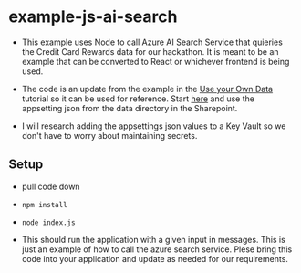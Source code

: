 # example-js-ai-search

- This example uses Node to call Azure AI Search Service that quieries the Credit Card Rewards data for our hackathon. It is meant to be an example that can be converted to React or whichever frontend is being used. 

- The code is an update from the example in the [Use your Own Data](https://learn.microsoft.com/en-us/azure/ai-services/openai/use-your-data-quickstart?tabs=command-line%2Cpython-new&pivots=programming-language-javascript) tutorial so it can be used for reference. Start [here](https://learn.microsoft.com/en-us/azure/ai-services/openai/use-your-data-quickstart?tabs=command-line%2Cpython-new&pivots=programming-language-javascript#environment-variables) and use the appsetting json from the data directory in the Sharepoint.

- I will research adding the appsettings json values to a Key Vault so we don't have to worry about maintaining secrets. 

## Setup
- pull code down
- `npm install`
- `node index.js`

- This should run the application with a given input in messages. This is just an example of how to call the azure search service. Plese bring this code into your application and update as needed for our requirements. 